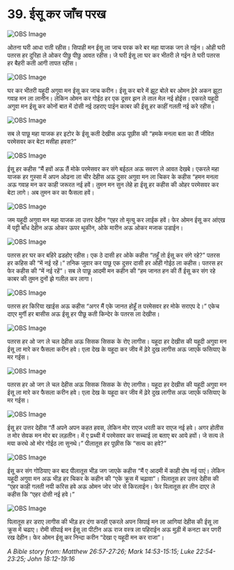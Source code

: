 # 39. ईसू कर जाँच परख

![OBS Image](https://cdn.door43.org/obs/jpg/360px/obs-en-39-01.jpg)

ओतना घरी आधा राती रहीस। सिपाही मन ईसू ला जाच परक करे बर महा याजक जग ले गईन। ओही घरी पतरस हर दुरिहा ले ओकर पीछु पीछु आवत रहीस। जे घरी ईसू ला घर कर भीतरी ले गईन ते घरी पतरस हर बैहरी कती आगी तापत रहीस।

![OBS Image](https://cdn.door43.org/obs/jpg/360px/obs-en-39-02.jpg)

घर कर भीतरी यहूदी अगुवा मन ईसू कर जाच करीन। ईसू कर बारे में झूट बोले बर ओमन ढ़ेरे अकन झूटा गवाह मन ला लानीन। लेकिन ओमन कर गोईठ हर एक दूसर झन ले ताल मेल नई होईस। एकरले यहूदी अगुवा मन ईसू कर कोनों बात में दोसी नई ठहराए पाईन काबर की ईसू हर काहीं गलती नई करे रहीस।

![OBS Image](https://cdn.door43.org/obs/jpg/360px/obs-en-39-03.jpg)

सब ले पाछू महा याजक हर इटोर के ईसू कती देखीस अऊ पूछीस की “हमके मनला बता का तैं जीवित परमेसवर कर बेटा मसीहा हवस?”

![OBS Image](https://cdn.door43.org/obs/jpg/360px/obs-en-39-04.jpg)

ईसू हर कहीस “मैं हवों अऊ तैं मोके परमेसवर कर संगे बईठल अऊ सवरग ले आवत देखबे। एकरले महा याजक हर गुस्सा में अपन ओढना ला चीर देहीस अऊ दुसर अगुवा मन ला चिकर के कहीस “हमन मनला अऊ गवाह मन कर काही जरूरत नई हवें। तुमन मन सुन लेहे हा ईसू हर कहीस की ओहर परमेसवर कर बेटा लागे। अब तुमन कर का फैसला हवें।

![OBS Image](https://cdn.door43.org/obs/jpg/360px/obs-en-39-05.jpg)

जम यहूदी अगुवा मन महा याजक ला उत्तर देहीन “एहर तो मृत्यु कर लाईक हवें। फेर ओमन ईसू कर आंएख में पट्टी बाँध देहीन अऊ ओकर ऊपर थूकीन, ओके मारीन अऊ ओकर मजाक उडाईन।

![OBS Image](https://cdn.door43.org/obs/jpg/360px/obs-en-39-06.jpg)

पतरस हर घर कर बहिरे ढडहोए रहीस। एक ठे दासी हर ओके कहीस “तहूँ तो ईसू कर संगे रहे?” पतरस हर कहिस की “में नई रहें।” तनिक जुवार कर पाछू एक दुसर दासी हर ओही गोईठ ला कहीस। पतरस हर फेर कहीस की “में नई रहें”। सब ले पाछू आदमी मन कहीन की “हम जानत हन की तैं ईसू कर संग रहे काबर की तुमन दुनों झे गलील कर लागा।

![OBS Image](https://cdn.door43.org/obs/jpg/360px/obs-en-39-07.jpg)

पतरस हर किरिया खाईस अऊ कहीस “अगर मैं एके जानत होहूँ त परमेसवर हर मोके सराएप दे।” एकेच दाएर मुर्गी हर बासीस अऊ ईसू हर पीछू कती किन्देर के पतरस ला देखीस।

![OBS Image](https://cdn.door43.org/obs/jpg/360px/obs-en-39-08.jpg)

पतरस हर ओ जग ले चल देहीस अऊ सिसक सिसक के रोए लागीस। यहूदा हर देखीस की यहूदी अगुवा मन ईसू ला मारे कर फैसला करीन हवे। एला देख के यहूदा कर जीव में ढ़ेरे दुख लागीस अऊ जाएके फसियाए के मर गईस।

![OBS Image](https://cdn.door43.org/obs/jpg/360px/obs-en-39-09.jpg)

पतरस हर ओ जग ले चल देहीस अऊ सिसक सिसक के रोए लागीस। यहूदा हर देखीस की यहूदी अगुवा मन ईसू ला मारे कर फैसला करीन हवे। एला देख के यहूदा कर जीव में ढ़ेरे दुख लागीस अऊ जाएके फसियाए के मर गईस।

![OBS Image](https://cdn.door43.org/obs/jpg/360px/obs-en-39-10.jpg)

ईसू हर उत्तर देहीस “तैं अपने अपन कहत हवस, लेकिन मोर राएज धरती कर राएज नई हवे। अगर होतीस त मोर सेवक मन मोर बर लड़तीन। में ए प्रथ्वी में परमेसवर कर सच्चाई ला बताए बर आये हवों। जे सत्य ले मया करथे ओ मोर गोईठ ला सुनथे।” पीलातूस हर पूछीस कि “सत्य का हवे?”

![OBS Image](https://cdn.door43.org/obs/jpg/360px/obs-en-39-11.jpg)

ईसू कर संग गोठियाए कर बाद पीलातूस भीड़ जग जाएके कहीस “मैं ए आदमी में काही दोष नई पाएं। लेकिन यहूदी अगुवा मन अऊ भीड़ हर चिकर के कहीन की “एके क्रूस में चढ़ावा”। पिलातूस हर उत्तर देहीस की “एहर काही गलती नयी करिस हवे अऊ ओमन जोर जोर से किरलाईन। फेर पिलातूस हर तीन दाएर ले कहीस कि “एहर दोसी नई हवे।”

![OBS Image](https://cdn.door43.org/obs/jpg/360px/obs-en-39-12.jpg)

पिलातूस हर डराए लागीस की भीड़ हर दंगा करही एकरले अपन सिपाई मन ला आगियां देहीस की ईसू ला क्रूस में चढाए। रोमी सीपाई मन ईसू ला पीटीन अऊ राज वस्त्र ला पहिराईन अऊ मुड़ी में कनटा कर पगरी रख देहीन। फेर ओमन ईसू कर निन्दा करीन “देखा ए यहूदी मन कर राजा”।

_A Bible story from: Matthew 26:57-27:26; Mark 14:53-15:15; Luke 22:54-23:25; John 18:12-19:16_